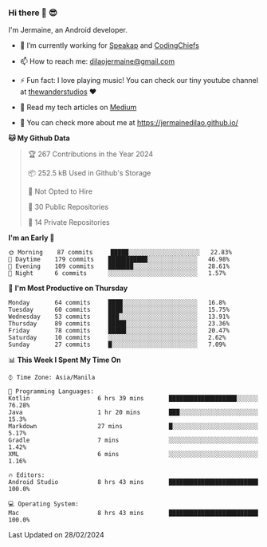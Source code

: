 ### Hi there 👋 😎
I'm Jermaine, an Android developer.

- 🔭 I’m currently working for [Speakap](https://www.speakap.com/) and [CodingChiefs](https://codingchiefs.com/en/)

- 📫 How to reach me: dilaojermaine@gmail.com

- ⚡ Fun fact: I love playing music! You can check our tiny youtube channel at [thewanderstudios](https://www.youtube.com/thewanderstudios) ♥️

- 📖 Read my tech articles on [Medium](https://jermainedilao.medium.com/)

- 👀 You can check more about me at https://jermainedilao.github.io/

<!--
**jermainedilao/jermainedilao** is a ✨ _special_ ✨ repository because its `README.md` (this file) appears on your GitHub profile.

Here are some ideas to get you started:

- 🔭 I’m currently working on ...
- 🌱 I’m currently learning ...
- 👯 I’m looking to collaborate on ...
- 🤔 I’m looking for help with ...
- 💬 Ask me about ...
- 📫 How to reach me: ...
- 😄 Pronouns: ...
- ⚡ Fun fact: ...
-->

<!--START_SECTION:waka-->
**🐱 My Github Data** 

> 🏆 267 Contributions in the Year 2024
 > 
> 📦 252.5 kB Used in Github's Storage 
 > 
> 🚫 Not Opted to Hire
 > 
> 📜 30 Public Repositories 
 > 
> 🔑 14 Private Repositories  
 > 
**I'm an Early 🐤** 

```text
🌞 Morning    87 commits     █████░░░░░░░░░░░░░░░░░░░░   22.83% 
🌆 Daytime    179 commits    ███████████░░░░░░░░░░░░░░   46.98% 
🌃 Evening    109 commits    ███████░░░░░░░░░░░░░░░░░░   28.61% 
🌙 Night      6 commits      ░░░░░░░░░░░░░░░░░░░░░░░░░   1.57%

```
📅 **I'm Most Productive on Thursday** 

```text
Monday       64 commits     ████░░░░░░░░░░░░░░░░░░░░░   16.8% 
Tuesday      60 commits     ████░░░░░░░░░░░░░░░░░░░░░   15.75% 
Wednesday    53 commits     ███░░░░░░░░░░░░░░░░░░░░░░   13.91% 
Thursday     89 commits     █████░░░░░░░░░░░░░░░░░░░░   23.36% 
Friday       78 commits     █████░░░░░░░░░░░░░░░░░░░░   20.47% 
Saturday     10 commits     ░░░░░░░░░░░░░░░░░░░░░░░░░   2.62% 
Sunday       27 commits     █░░░░░░░░░░░░░░░░░░░░░░░░   7.09%

```


📊 **This Week I Spent My Time On** 

```text
⌚︎ Time Zone: Asia/Manila

💬 Programming Languages: 
Kotlin                   6 hrs 39 mins       ███████████████████░░░░░░   76.28% 
Java                     1 hr 20 mins        ███░░░░░░░░░░░░░░░░░░░░░░   15.3% 
Markdown                 27 mins             █░░░░░░░░░░░░░░░░░░░░░░░░   5.17% 
Gradle                   7 mins              ░░░░░░░░░░░░░░░░░░░░░░░░░   1.42% 
XML                      6 mins              ░░░░░░░░░░░░░░░░░░░░░░░░░   1.16%

🔥 Editors: 
Android Studio           8 hrs 43 mins       █████████████████████████   100.0%

💻 Operating System: 
Mac                      8 hrs 43 mins       █████████████████████████   100.0%

```


 Last Updated on 28/02/2024
<!--END_SECTION:waka-->
